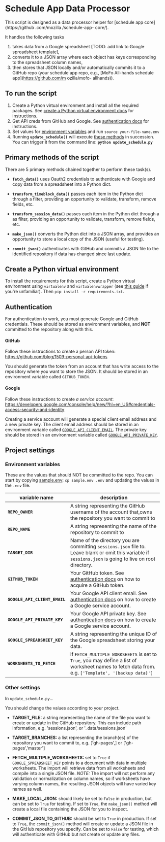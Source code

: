 # Schedule App Data Processor

This script is designed as a data processor helper for [schedule app core](https://github .com/mozilla /schedule-app- core/).

It handles the following tasks

1. takes data from a Google spreadsheet [TODO: add link to Google spreadsheet template],
2. converts it to a JSON array where each object has keys corresponding to the 
  spreadsheet column names,
3. then stores that JSON locally and/or automatically commits it to a GitHub 
  repo (your schedule app repo, e.g., [MoFo All-hands schedule app](https://github.com/m ozilla/mofo- allhands)).

## To run the script

1. Create a Python virtual environment and install all the required packages. See 
[create a Python virtual environment docs](https://github.com/mozilla/schedule-app-data-processor#create-a-python-virtual-environment) for instructions.
2. Get API creds from GitHub and Google. See [authentication docs](https://github.com/mozilla/schedule-app-data-processor#authentication) for instructions.
3. Set values for [environment variables](https://github.com/mozilla/schedule-app-data-processor#environment-variables) and run `source your-file-name.env`
4. Running **`update_schedule()`** will execute [these methods](https://github.com/mozilla/schedule-app-data-processor#primary-methods-of-the-script) in succession. You can trigger
it from the command line: **`python update_schedule.py`**


## Primary methods of the script

There are 5 primary methods chained together to perform these task(s).

- **`fetch_data()`** uses Oauth2 credentials to authenticate with Google and copy 
data from a spreadsheet into a Python dict.
  
- **`transform_timeblock_data()`** passes each item in the Python dict through a
filter, providing an opportunity to validate, transform, remove fields, etc.

- **`transform_session_data()`** passes each item in the Python dict through a
as filter, providing an opportunity to validate, transform, remove fields, etc.
  
- **`make_json()`** converts the Python dict into a JSON array, and provides an
opportunity to store a local copy of the JSON (useful for testing).
  
- **`commit_json()`** authenticates with GitHub and commits a JSON file to the
identified repository if data has changed since last update.

## Create a Python virtual environment

To install the requirements for this script, create a Python virtual environment 
using `virtualenv` and `virtualenvwrapper` (see [this guide](http://www.silverwareconsulting.com/index.cfm/2012/7/24/Getting-Started-with-virtualenv-and-virtualenvwrapper-in-Python) 
if you're unfamiliar). Then `pip install -r requirements.txt`.

## Authentication

For authentication to work, you must generate Google and GitHub credentials.
These should be stored as environment variables, and **NOT** committed to the
repository along with this.

#### GitHub

Follow these instructions to create a person API token: https://github.com/blog/1509-personal-api-tokens
    
You should generate the token from an account that has write access to the 
repository where you want to store the JSON. It should be stored in an environment 
variable called `GITHUB_TOKEN`.
    
#### Google 

Follow these instructions to create *a service account*: https://developers.google.com/console/help/new/?hl=en_US#credentials-access-security-and-identity
    
Creating a service account will generate a special client email address and
a new private key. The client email address should be stored in an environment 
variable called [`GOOGLE_API_CLIENT_EMAIL`](https://github.com/mozilla/schedule-app-data-processor#environment-variables). The private key should be stored in an environment variable called [`GOOGLE_API_PRIVATE_KEY`](https://github.com/mozilla/schedule-app-data-processor#environment-variables).

## Project settings

### Environment variables

These are the values that should NOT be committed to the repo. You can start by 
copying [sample.env](https://github.com/mozilla/schedule-app-data-processor/blob/master/sample.env): `cp sample.env .env` and updating the values in the `.env` file.
    
| variable name | description |
|-----|-----|
| **`REPO_OWNER`**              | A string representing the GitHub username of the account that,owns the repository you want to commit to |
| **`REPO_NAME`**               | A string representing the name of the repository to commit to |
| **`TARGET_DIR`**              | Name of the directory you are committing `sessions.json` file to. Leave blank or omit this variable if `sessions.json` is going to live on root directory. |
| **`GITHUB_TOKEN`**            | Your GitHub token. See [authentication docs](https://github.com/mozilla/schedule-app-data-processor#authentication) on how to acquire a GitHub token. |
| **`GOOGLE_API_CLIENT_EMAIL`** | Your Google API client email. See [authentication docs](https://github.com/mozilla/schedule-app-data-processor#authentication) on how to create a Google service account. |
| **`GOOGLE_API_PRIVATE_KEY`**  | Your Google API private key. See [authentication docs](https://github.com/mozilla/schedule-app-data-processor#authentication) on how to create a Google service account. |
| **`GOOGLE_SPREADSHEET_KEY`**  | A string representing the unique ID of the Google spreadsheet storing your data. |
| **`WORKSHEETS_TO_FETCH`**     | if `FETCH_MULTIPLE_WORKSHEETS` is set to `True`, you may define a list of worksheet names to fetch data from. e.g. `['Template', '(backup data)']` |


### Other settings

In `update_schedule.py`...

You should change the values according to your project.

* **TARGET_FILE:** a string representing the name of the file you want to
  create or update in the GitHub repository. This can include path information,
  e.g. 'sessions.json', or '_data/sessions.json'

* **TARGET_BRANCHES:** a list representing the branch(es) of the repository you want to commit
  to, e.g. ['gh-pages',] or ['gh-pages','master']

* **FETCH_MULTIPLE_WORKSHEETS:** set to `True` if `GOOGLE_SPREADSHEET_KEY`
  points to a document with data in multiple worksheets. The import will
  retrieve data from all worksheets and compile into a single JSON file.
  _NOTE:_ The import will not perform any validation or normalization on column
  names, so if worksheets have varying column names, the resulting JSON objects
  will have varied key names as well.

* **MAKE_LOCAL_JSON:** should likely be set to `False` in production, but can be set to `True`
  for testing. If set to `True`, the `make_json()` method will create a local
  file containing the JSON for you to inspect.

* **COMMIT_JSON_TO_GITHUB:** should be set to `True` in production. If set to
  `True`, the `commit_json()` method will create or update a JSON file in the
  GitHub repository you specify. Can be set to `False` for testing, which will
  authenticate with GitHub but not create or update any files.
